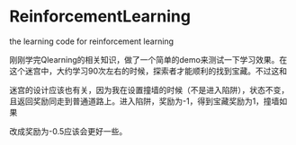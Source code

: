 # ReinforcementLearning
the learning code for reinforcement learning

刚刚学完Qlearning的相关知识，做了一个简单的demo来测试一下学习效果。在这个迷宫中，大约学习90次左右的时候，探索者才能顺利的找到宝藏。不过这和

迷宫的设计应该也有关，因为我在设置撞墙的时候（不是进入陷阱），状态不变，且返回奖励同走到普通道路上。进入陷阱，奖励为-1，得到宝藏奖励为1，撞墙如果

改成奖励为-0.5应该会更好一些。
